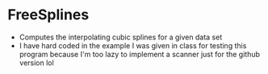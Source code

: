# FreeSplines
- Computes the interpolating cubic splines for a given data set
- I have hard coded in the example I was given in class for testing this program because I'm too lazy to implement a scanner just for the github version lol
